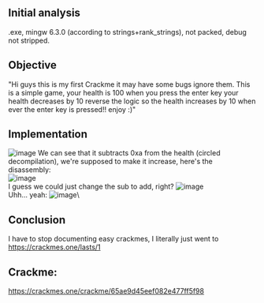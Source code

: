 ## Initial analysis 
.exe, mingw 6.3.0 (according to strings+rank_strings), not packed, debug not stripped. 
## Objective
"Hi guys this is my first Crackme it may have some bugs ignore them. This is a simple game, your health is 100 when you press the enter key your health decreases by 10 reverse the logic so the health increases by 10 when ever the enter key is pressed!! enjoy :)"
## Implementation
![image](https://github.com/Boberttt/notes/assets/104478197/8c3bb885-3ce3-446c-892d-89490a29f8c9)
We can see that it subtracts 0xa from the health (circled decompilation), we're supposed to make it increase, here's the disassembly:\
![image](https://github.com/Boberttt/notes/assets/104478197/a6645423-04a6-4b7b-ba83-7d01662e3c30)\
I guess we could just change the sub to add, right?
![image](https://github.com/Boberttt/notes/assets/104478197/e7400deb-e5e6-4f9c-b1e0-46d40cebca8f)\
Uhh... yeah:
![image](https://github.com/Boberttt/notes/assets/104478197/570621b2-bbdb-46dd-8dd7-a14bfb9909a9)\
## Conclusion
I have to stop documenting easy crackmes, I literally just went to https://crackmes.one/lasts/1 
## Crackme:
https://crackmes.one/crackme/65ae9d45eef082e477ff5f98
